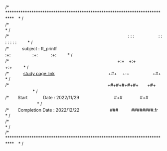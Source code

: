 /* ***************************************************************************　* /  
/*　　　　　　　　　　　　　　　　　　　　　　　　　　　　　　　　　　　　　　　　                  　* /  
/*　　　　　　　　　　　　　　　　　　　　　　　　　　　 : : :  　　 　　　: : : : : : :  　　    * /  
/*　　　subject : ft_printf　　　　　　　　　 　　　　　:+:　　　　　:+:　　　:+: 　        　* /  
/* 　　　　　　　　　　　　　　　　　　　　　　　 　 +:+　+:+　　　　　　  　    +:+  　　           * /  
/*　　　 [study page link] 　　　　　　　　　　　　+#+　 +:+　　　　　     +#+　    　　            　 * /  
/* 　　　　　　　　　　　　　　　　　　　　　　 +#+#+#+#+#+　　+#+           　      　　　　　* /  
/*　　Start 　　　  Date : 2022/11/29　　　　　　　　#+#　　　　#+#          　　 　　　　　* /  
/*　　Completion Date : 2022/12/22　　　　　　　###　　　########.fr　 　　　* /  
/*　　　　　　　　　　　　　　　　　　　　　　　　　　　　　　　　　　　　　　　　 　* /  
/* ***************************************************************************　* /


[study page link ]: https://flower-donut-4f5.notion.site/Get-Next-Line-4c5eab0aa8784e75a779e6ccdfc1e828
